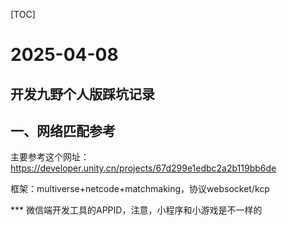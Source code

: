 [TOC]

# 2025-04-08

## 开发九野个人版踩坑记录

## 一、网络匹配参考

主要参考这个网址：https://developer.unity.cn/projects/67d299e1edbc2a2b119bb6de

框架：multiverse+netcode+matchmaking，协议websocket/kcp

*** 微信端开发工具的APPID，注意，小程序和小游戏是不一样的



